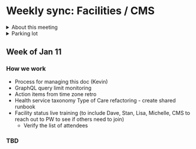 # Weekly sync: Facilities / CMS

<details><summary>About this meeting</summary>

- Fridays 10am ET 
- Meeting owner: Clarence Maeng
- Facilitator: Kevin Walsh
- Standing agenda: 
  - Status of cross-cutting issues, including CMS backlog review 
  - How we work refinement
  - Training needs
  
</details>

<details><summary>Parking lot</summary>

</details>
  

## Week of Jan 11

### How we work

- Process for managing this doc (Kevin)
- GraphQL query limit monitoring
- Action items from time zone retro
- Health service taxonomy Type of Care refactoring - create shared runbook
- Facility status live training (to include Dave, Stan, Lisa, Michelle, CMS to reach out to PW to see if others need to join)
  - Verify the list of attendees 

### TBD
